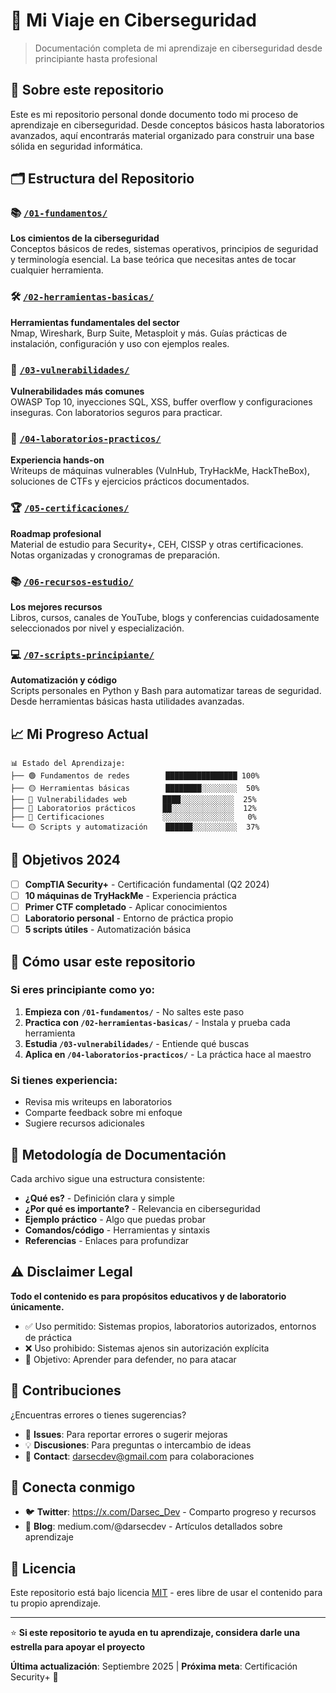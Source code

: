 # 🔐 Mi Viaje en Ciberseguridad

> Documentación completa de mi aprendizaje en ciberseguridad desde principiante hasta profesional

## 👋 Sobre este repositorio

Este es mi repositorio personal donde documento todo mi proceso de aprendizaje en ciberseguridad. Desde conceptos básicos hasta laboratorios avanzados, aquí encontrarás material organizado para construir una base sólida en seguridad informática.

## 🗂️ Estructura del Repositorio

### 📚 [`/01-fundamentos/`](./01-fundamentos/)
**Los cimientos de la ciberseguridad**  
Conceptos básicos de redes, sistemas operativos, principios de seguridad y terminología esencial. La base teórica que necesitas antes de tocar cualquier herramienta.

### 🛠️ [`/02-herramientas-basicas/`](./02-herramientas-basicas/)
**Herramientas fundamentales del sector**  
Nmap, Wireshark, Burp Suite, Metasploit y más. Guías prácticas de instalación, configuración y uso con ejemplos reales.

### 🐛 [`/03-vulnerabilidades/`](./03-vulnerabilidades/)
**Vulnerabilidades más comunes**  
OWASP Top 10, inyecciones SQL, XSS, buffer overflow y configuraciones inseguras. Con laboratorios seguros para practicar.

### 🧪 [`/04-laboratorios-practicos/`](./04-laboratorios-practicos/)
**Experiencia hands-on**  
Writeups de máquinas vulnerables (VulnHub, TryHackMe, HackTheBox), soluciones de CTFs y ejercicios prácticos documentados.

### 🏆 [`/05-certificaciones/`](./05-certificaciones/)
**Roadmap profesional**  
Material de estudio para Security+, CEH, CISSP y otras certificaciones. Notas organizadas y cronogramas de preparación.

### 📚 [`/06-recursos-estudio/`](./06-recursos-estudio/)
**Los mejores recursos**  
Libros, cursos, canales de YouTube, blogs y conferencias cuidadosamente seleccionados por nivel y especialización.

### 💻 [`/07-scripts-principiante/`](./07-scripts-principiante/)
**Automatización y código**  
Scripts personales en Python y Bash para automatizar tareas de seguridad. Desde herramientas básicas hasta utilidades avanzadas.

## 📈 Mi Progreso Actual

```
📊 Estado del Aprendizaje:
├── 🟢 Fundamentos de redes        ████████████████ 100%
├── 🟡 Herramientas básicas        ████████░░░░░░░░  50%
├── 🔴 Vulnerabilidades web        ████░░░░░░░░░░░░  25%
├── 🔴 Laboratorios prácticos      ██░░░░░░░░░░░░░░  12%
├── 🔴 Certificaciones             ░░░░░░░░░░░░░░░░   0%
└── 🟡 Scripts y automatización    ██████░░░░░░░░░░  37%
```

## 🎯 Objetivos 2024

- [ ] **CompTIA Security+** - Certificación fundamental (Q2 2024)
- [ ] **10 máquinas de TryHackMe** - Experiencia práctica
- [ ] **Primer CTF completado** - Aplicar conocimientos
- [ ] **Laboratorio personal** - Entorno de práctica propio
- [ ] **5 scripts útiles** - Automatización básica

## 🚀 Cómo usar este repositorio

### Si eres principiante como yo:
1. **Empieza con `/01-fundamentos/`** - No saltes este paso
2. **Practica con `/02-herramientas-basicas/`** - Instala y prueba cada herramienta
3. **Estudia `/03-vulnerabilidades/`** - Entiende qué buscas
4. **Aplica en `/04-laboratorios-practicos/`** - La práctica hace al maestro

### Si tienes experiencia:
- Revisa mis writeups en laboratorios
- Comparte feedback sobre mi enfoque
- Sugiere recursos adicionales

## 📝 Metodología de Documentación

Cada archivo sigue una estructura consistente:
- **¿Qué es?** - Definición clara y simple
- **¿Por qué es importante?** - Relevancia en ciberseguridad  
- **Ejemplo práctico** - Algo que puedas probar
- **Comandos/código** - Herramientas y sintaxis
- **Referencias** - Enlaces para profundizar

## ⚠️ Disclaimer Legal

**Todo el contenido es para propósitos educativos y de laboratorio únicamente.**

- ✅ Uso permitido: Sistemas propios, laboratorios autorizados, entornos de práctica
- ❌ Uso prohibido: Sistemas ajenos sin autorización explícita
- 🎯 Objetivo: Aprender para defender, no para atacar

## 🤝 Contribuciones

¿Encuentras errores o tienes sugerencias? 
- 🐛 **Issues**: Para reportar errores o sugerir mejoras
- 💡 **Discusiones**: Para preguntas o intercambio de ideas
- 📧 **Contact**: darsecdev@gmail.com para colaboraciones

## 🔗 Conecta conmigo

- 🐦 **Twitter**: https://x.com/Darsec_Dev - Comparto progreso y recursos
- 📝 **Blog**: medium.com/@darsecdev - Artículos detallados sobre aprendizaje

## 📜 Licencia

Este repositorio está bajo licencia [MIT](LICENSE) - eres libre de usar el contenido para tu propio aprendizaje.

---

⭐ **Si este repositorio te ayuda en tu aprendizaje, considera darle una estrella para apoyar el proyecto**

**Última actualización**: Septiembre 2025 | **Próxima meta**: Certificación Security+ 🎯

